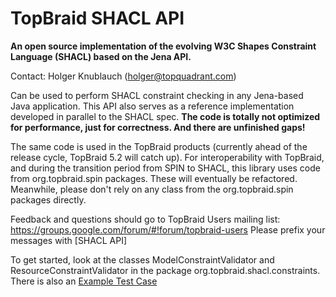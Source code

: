 # TopBraid SHACL API

**An open source implementation of the evolving W3C Shapes Constraint Language (SHACL) based on the Jena API.**

Contact: Holger Knublauch (holger@topquadrant.com)

Can be used to perform SHACL constraint checking in any Jena-based Java application.
This API also serves as a reference implementation developed in parallel to the SHACL spec.
**The code is totally not optimized for performance, just for correctness. And there are unfinished gaps!**

The same code is used in the TopBraid products (currently ahead of the release cycle, TopBraid 5.2 will catch up).
For interoperability with TopBraid, and during the transition period from SPIN to SHACL, this library
uses code from org.topbraid.spin packages. These will eventually be refactored.
Meanwhile, please don't rely on any class from the org.topbraid.spin packages directly. 

Feedback and questions should go to TopBraid Users mailing list:
https://groups.google.com/forum/#!forum/topbraid-users
Please prefix your messages with [SHACL API]

To get started, look at the classes ModelConstraintValidator and ResourceConstraintValidator in
the package org.topbraid.shacl.constraints. There is also an [Example Test Case](../master/src/test/java/org/topbraid/shacl/ValidationExample.java)
